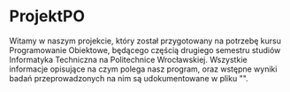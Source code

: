 # ProjektPO

Witamy w naszym projekcie, który został przygotowany na potrzebę kursu Programowanie Obiektowe, będącego częścią drugiego semestru studiów Informatyka Techniczna na Politechnice Wrocławskiej. Wszystkie informacje opisujące na czym polega nasz program, oraz wstępne wyniki badań przeprowadzonych na nim są udokumentowane w pliku "".  
